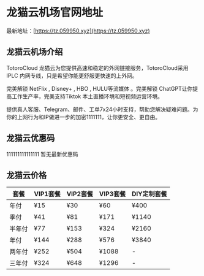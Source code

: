 # 龙猫云机场官网地址

最新地址：[https://tz.059950.xyz](https://tz.059950.xyz)

## 龙猫云机场介绍

TotoroCloud 龙猫云为您提供高速和稳定的外网链接服务，TotoroCloud采用 IPLC 内网专线，只是希望你能更舒服更快速的上外网。

完美解锁 NetFlix , Disney+ , HBO , HULU等流媒体 。完美解锁 ChatGPT让你提高工作生产率，完美支持Tiktok 本土直播环境和短视频运营环境。

提供真人客服、Telegram、邮件、工单7x24小时支持，帮助您解决疑难问题。为你的上网行为和IP做进一步的加密1111111，让你更安全、更自由。

## 龙猫云优惠码
111111111111111
暂无最新优惠码

## 龙猫云价格

|套餐|VIP1套餐|VIP2套餐|VIP3套餐|DIY定制套餐|
|----|----|----|----|----|
|年付|¥15|¥30|¥60|¥400|
|季付|¥41|¥81|¥171|¥1140|
|半年付|¥77|¥153|¥324|¥2160|
|年付|¥144|¥288|¥576|¥3840 |
|两年付|¥252|¥504|¥1088|-|
|三年付|¥324|¥648|¥1296|-|
